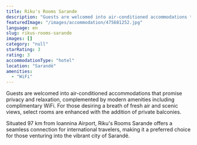 ```yaml
---
title: Riku's Rooms Sarande
description: "Guests are welcomed into air-conditioned accommodations that promise privacy and relaxation, complemented by modern amenities including complimentary WiFi."
featuredImage: "/images/accommodation/475681252.jpg"
language: en
slug: rikus-rooms-sarande
images: []
category: "null"
starRating: 3
rating: 3
accommodationType: "hotel"
location: "Sarandë"
amenities:
  - "WiFi"
---
```


Guests are welcomed into air-conditioned accommodations that promise privacy and relaxation, complemented by modern amenities including complimentary WiFi. For those desiring a breath of fresh air and scenic views, select rooms are enhanced with the addition of private balconies.

Situated 97 km from Ioannina Airport, Riku's Rooms Sarande offers a seamless connection for international travelers, making it a preferred choice for those venturing into the vibrant city of Sarandë.

